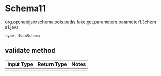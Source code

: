 # Schema11
org.openapijsonschematools.paths.fake.get.parameters.parameter1.Schema1.java
```
type: JsonSchema
```

## validate method
Input Type | Return Type | Notes
------------ | ------------- | -------------
 |  |
